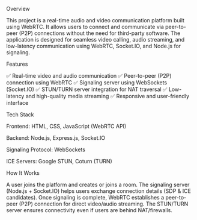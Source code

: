 Overview


This project is a real-time audio and video communication platform built using WebRTC. It allows users to connect and communicate via peer-to-peer (P2P) connections without the need for third-party software. The application is designed for seamless video calling, audio streaming, and low-latency communication using WebRTC, Socket.IO, and Node.js for signaling.

Features

✅ Real-time video and audio communication
✅ Peer-to-peer (P2P) connection using WebRTC
✅ Signaling server using WebSockets (Socket.IO)
✅ STUN/TURN server integration for NAT traversal
✅ Low-latency and high-quality media streaming
✅ Responsive and user-friendly interface

Tech Stack

Frontend:  HTML, CSS, JavaScript (WebRTC API)

Backend: Node.js, Express.js, Socket.IO

Signaling Protocol: WebSockets

ICE Servers: Google STUN, Coturn (TURN)

How It Works

A user joins the platform and creates or joins a room.
The signaling server (Node.js + Socket.IO) helps users exchange connection details (SDP & ICE candidates).
Once signaling is complete, WebRTC establishes a peer-to-peer (P2P) connection for direct video/audio streaming.
The STUN/TURN server ensures connectivity even if users are behind NAT/firewalls.
